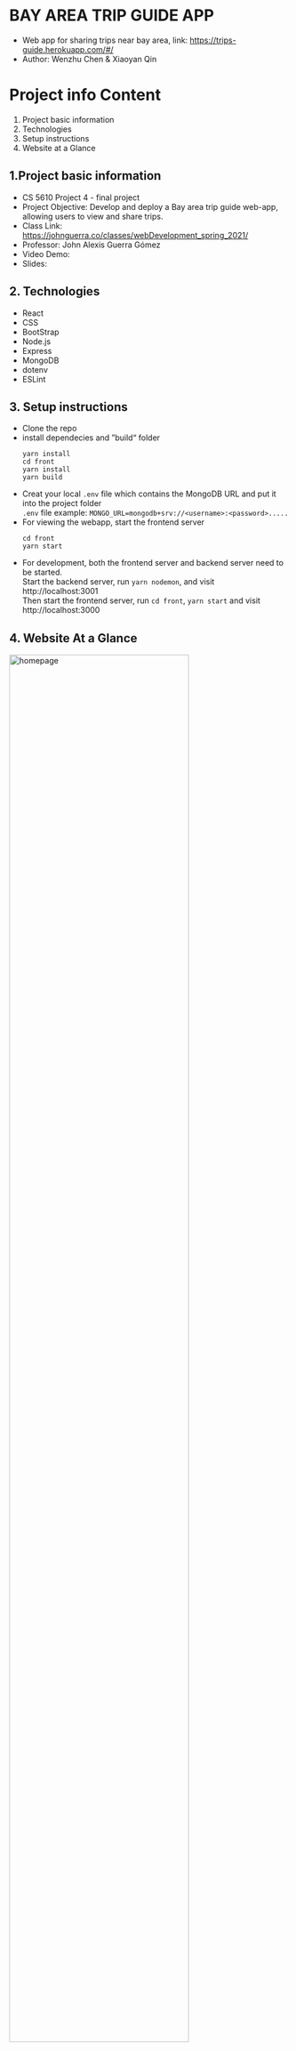 # BAY AREA TRIP GUIDE APP
- Web app for sharing trips near bay area, link: https://trips-guide.herokuapp.com/#/
- Author: Wenzhu Chen & Xiaoyan Qin

# Project info Content
1. Project basic information
2. Technologies
3. Setup instructions
4. Website at a Glance

## 1.Project basic information
- CS 5610 Project 4 - final project
- Project Objective: Develop and deploy a Bay area trip guide web-app, allowing users to view and share trips.
- Class Link: https://johnguerra.co/classes/webDevelopment_spring_2021/
- Professor: John Alexis Guerra Gómez
- Video Demo: 
- Slides: 

## 2. Technologies
- React
- CSS
- BootStrap
- Node.js
- Express
- MongoDB
- dotenv
- ESLint

## 3. Setup instructions
- Clone the repo
- install dependecies and ”build“ folder
   ```
   yarn install
   cd front
   yarn install
   yarn build
   ```
- Creat your local `.env` file which contains the MongoDB URL and put it into the project folder
   <br>`.env` file example: `MONGO_URL=mongodb+srv://<username>:<password>.....`
- For viewing the webapp, start the frontend server
   ```
   cd front
   yarn start
   ```
- For development, both the frontend server and backend server need to be started. 
   <br> Start the backend server, run  `yarn nodemon`, and visit http://localhost:3001
   <br> Then start the frontend server, run `cd front`, `yarn start` and visit http://localhost:3000

## 4. Website At a Glance
<img width="80%" alt="homepage" src="https://user-images.githubusercontent.com/51281099/116193973-09f98080-a6e5-11eb-9b00-827a2092bc4b.png">

